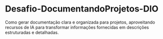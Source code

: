 # Desafio-DocumentandoProjetos-DIO
Como gerar documentação clara e organizada para projetos, aproveitando recursos de IA para transformar informações fornecidas em descrições estruturadas e detalhadas.
